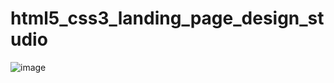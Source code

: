 ﻿# html5_css3_landing_page_design_studio
![image](https://user-images.githubusercontent.com/90620664/139090709-5b0aed04-6aa2-465d-9eed-866711aedcde.png)
